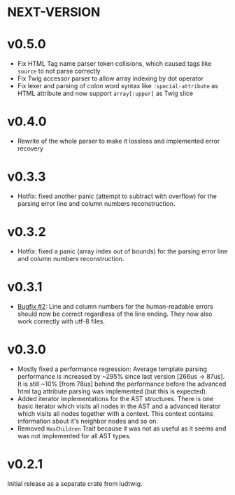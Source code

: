 # NEXT-VERSION

# v0.5.0
- Fix HTML Tag name parser token collisions, which caused tags like `source` to not parse correctly
- Fix Twig accessor parser to allow array indexing by dot operator
- Fix lexer and parsing of colon word syntax like `:special-attribute` as HTML attribute and now support `array[:upper]` as Twig slice

# v0.4.0
- Rewrite of the whole parser to make it lossless and implemented error recovery

# v0.3.3
- Hotfix: fixed another panic (attempt to subtract with overflow) for the parsing error line and column numbers reconstruction.

# v0.3.2
- Hotfix: fixed a panic (array index out of bounds) for the parsing error line and column numbers reconstruction.

# v0.3.1
- [Bugfix #2](https://github.com/MalteJanz/ludtwig-parser/issues/2):
  Line and column numbers for the human-readable errors should now be correct regardless of the line ending.
  They now also work correctly with utf-8 files.

# v0.3.0
- Mostly fixed a performance regression:
  Average template parsing performance is increased by ~295% since last version \[266us -> 87us\].
  It is still ~10% \[from 78us\] behind the performance before the advanced html tag attribute parsing was implemented
  (but this is expected).
- Added iterator implementations for the AST structures.
  There is one basic iterator which visits all nodes in the AST and a advanced iterator which visits all nodes together with a context.
  This context contains information about it's neighbor nodes and so on.
- Removed `HasChildren` Trait because it was not as useful as it seems and was not implemented for all AST types.

# v0.2.1
Initial release as a separate crate from ludtwig.

